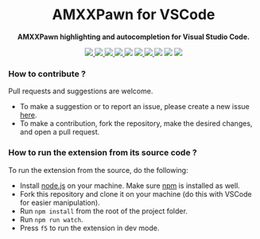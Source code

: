 <div align="center">
  <h1>AMXXPawn for VSCode</h1>
  <p>
    <strong>AMXXPawn highlighting and autocompletion for Visual Studio Code.
    </strong>
  </p>
  <p style="margin-bottom: 0.5ex;">
    <a href="https://github.com/Sarrus1/amxxpawn-vscode/releases/">
      <img
        src="https://img.shields.io/visual-studio-marketplace/v/Sarrus.amxxpawn-vscode?include_prereleases"
        />
    </a>
    <a href="https://github.com/Sarrus1/amxxpawn-vscode/releases/latest">
      <img
        src="https://img.shields.io/visual-studio-marketplace/i/Sarrus.amxxpawn-vscode"
        />
    </a>
    <a href="https://github.com/Sarrus1/amxxpawn-vscode/releases/latest">
      <img
        src="https://img.shields.io/visual-studio-marketplace/d/Sarrus.amxxpawn-vscode"
        />
    </a>
    <a href="https://marketplace.visualstudio.com/items?itemName=Sarrus.amxxpawn-vscode&ssr=false#review-details">
      <img
        src="https://img.shields.io/visual-studio-marketplace/r/Sarrus.amxxpawn-vscode"
        />
    </a>
    <img
      src="https://img.shields.io/github/last-commit/Sarrus1/amxxpawn-vscode"
      />
    <a href="https://github.com/Sarrus1/amxxpawn-vscode/issues">
      <img
        src="https://img.shields.io/github/issues/Sarrus1/amxxpawn-vscode"
        />
    </a>
    <a href="https://github.com/Sarrus1/amxxpawn-vscode/issues?q=is%3Aissue+is%3Aclosed">
      <img
        src="https://img.shields.io/github/issues-closed/Sarrus1/amxxpawn-vscode"
        />
    </a>
    <img
      src="https://www.codefactor.io/repository/github/Sarrus1/amxxpawn-vscode/badge"
      />
    <img
      src="https://img.shields.io/github/actions/workflow/status/Sarrus1/amxxpawn-vscode/release.yml?branch=master"
      />
    <a href="https://codecov.io/gh/Sarrus1/amxxpawn-vscode">
      <img
        src="https://codecov.io/gh/Sarrus1/amxxpawn-vscode/branch/master/graph/badge.svg"
        />
    </a>
  </p>
</div>

### How to contribute ?

Pull requests and suggestions are welcome.

- To make a suggestion or to report an issue, please create a new issue [here](https://github.com/Sarrus1/amxxpawn-vscode/issues).
- To make a contribution, fork the repository, make the desired changes, and open a pull request.

### How to run the extension from its source code ?

To run the extension from the source, do the following:

- Install [node.js](https://nodejs.org) on your machine. Make sure [npm](https://docs.npmjs.com/downloading-and-installing-node-js-and-npm/) is installed as well.
- Fork this repository and clone it on your machine (do this with VSCode for easier manipulation).
- Run `npm install` from the root of the project folder.
- Run `npm run watch`.
- Press `f5` to run the extension in dev mode.
